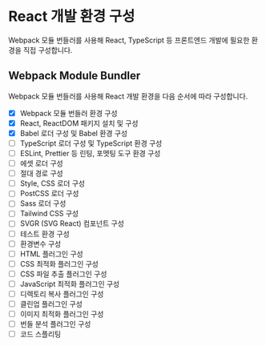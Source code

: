 # React 개발 환경 구성

Webpack 모듈 번들러를 사용해 React, TypeScript 등 프론트엔드 개발에 필요한 환경을 직접 구성합니다.

## Webpack Module Bundler

Webpack 모듈 번들러를 사용해 React 개발 환경을 다음 순서에 따라 구성합니다.

- [x] Webpack 모듈 번들러 환경 구성
- [x] React, ReactDOM 패키지 설치 및 구성
- [x] Babel 로더 구성 및 Babel 환경 구성
- [ ] TypeScript 로더 구성 및 TypeScript 환경 구성
- [ ] ESLint, Prettier 등 린팅, 포멧팅 도구 환경 구성
- [ ] 에셋 로더 구성
- [ ] 절대 경로 구성
- [ ] Style, CSS 로더 구성
- [ ] PostCSS 로더 구성
- [ ] Sass 로더 구성
- [ ] Tailwind CSS 구성
- [ ] SVGR (SVG React) 컴포넌트 구성
- [ ] 테스트 환경 구성
- [ ] 환경변수 구성
- [ ] HTML 플러그인 구성
- [ ] CSS 최적화 플러그인 구성
- [ ] CSS 파일 추출 플러그인 구성
- [ ] JavaScript 최적화 플러그인 구성
- [ ] 디렉토리 복사 플러그인 구성
- [ ] 클린업 플러그인 구성
- [ ] 이미지 최적화 플러그인 구성
- [ ] 번들 분석 플러그인 구성
- [ ] 코드 스플리팅
